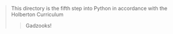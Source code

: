 > This directory is the fifth step into Python in accordance with the Holberton Curriculum
>> Gadzooks!